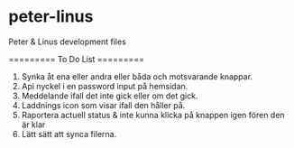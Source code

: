 # peter-linus
Peter &amp; Linus development files

========= To Do List =========
1. Synka åt ena eller andra eller båda och motsvarande knappar.
2. Api nyckel i en password input på hemsidan.
3. Meddelande ifall det inte gick eller om det gick.
4. Laddnings icon som visar ifall den håller på.
5. Raportera actuell status & inte kunna klicka på knappen igen fören den är klar
6. Lätt sätt att synca filerna.
